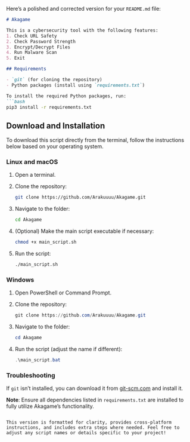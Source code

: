Here’s a polished and corrected version for your `README.md` file:

```markdown
# Akagame

This is a cybersecurity tool with the following features:
1. Check URL Safety
2. Check Password Strength
3. Encrypt/Decrypt Files
4. Run Malware Scan
5. Exit

## Requirements

- `git` (for cloning the repository)
- Python packages (install using `requirements.txt`)

To install the required Python packages, run:
```bash
pip3 install -r requirements.txt
```

## Download and Installation

To download this script directly from the terminal, follow the instructions below based on your operating system.

### Linux and macOS

1. Open a terminal.
2. Clone the repository:

   ```bash
   git clone https://github.com/Arakuuuu/Akagame.git
   ```

3. Navigate to the folder:

   ```bash
   cd Akagame
   ```

4. (Optional) Make the main script executable if necessary:

   ```bash
   chmod +x main_script.sh
   ```

5. Run the script:

   ```bash
   ./main_script.sh
   ```

### Windows

1. Open PowerShell or Command Prompt.
2. Clone the repository:

   ```powershell
   git clone https://github.com/Arakuuuu/Akagame.git
   ```

3. Navigate to the folder:

   ```powershell
   cd Akagame
   ```

4. Run the script (adjust the name if different):

   ```powershell
   .\main_script.bat
   ```

### Troubleshooting

If `git` isn’t installed, you can download it from [git-scm.com](https://git-scm.com/) and install it.

**Note**: Ensure all dependencies listed in `requirements.txt` are installed to fully utilize Akagame’s functionality.
``` 

This version is formatted for clarity, provides cross-platform instructions, and includes extra steps where needed. Feel free to adjust any script names or details specific to your project!
